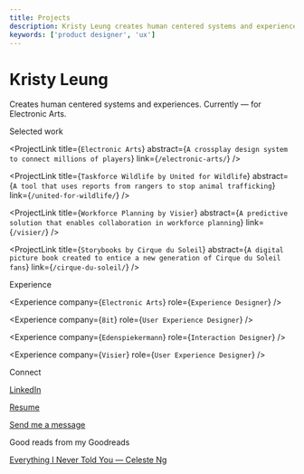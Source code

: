 ```yaml
---
title: Projects
description: Kristy Leung creates human centered systems and experiences. Currently for Electronic Arts.
keywords: ['product designer', 'ux']
---
```


# Kristy Leung

Creates human centered systems and experiences. Currently — for Electronic Arts.

<SectionHeader>Selected work</SectionHeader>

<ProjectLink title={`Electronic Arts`} abstract={`A crossplay design system to connect millions of players`} link={`/electronic-arts/`} />

<ProjectLink title={`Taskforce Wildlife by United for Wildlife`} abstract={`A tool that uses reports from rangers to stop animal trafficking`} link={`/united-for-wildlife/`} />

<ProjectLink title={`Workforce Planning by Visier`} abstract={`A predictive solution that enables collaboration in workforce planning`} link={`/visier/`} />

<ProjectLink title={`Storybooks by Cirque du Soleil`} abstract={`A digital picture book created to entice a new generation of Cirque du Soleil fans`} link={`/cirque-du-soleil/`} />

<SectionHeader>Experience</SectionHeader>

<Experience company={`Electronic Arts`} role={`Experience Designer`} />

<Experience company={`8it`} role={`User Experience Designer`} />

<Experience company={`Edenspiekermann`} role={`Interaction Designer`} />

<Experience company={`Visier`} role={`User Experience Designer`} />

<SectionHeader>Connect</SectionHeader>

[LinkedIn](https://www.linkedin.com/in/kristyleung/ 'LinkedIn')

[Resume](/Kristy-Leung-Product-Designer-Resume.pdf/ 'Resume')

[Send me a message](mailto:kristy.leung11@gmail.com 'Hello!')

<SectionHeader>Good reads from my Goodreads</SectionHeader>

[Everything I Never Told You — Celeste Ng](https://www.goodreads.com/review/show/3764491209/ 'Good read')
